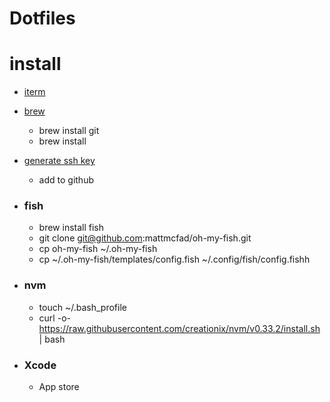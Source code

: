 # Dotfiles


# install

- [iterm](https://www.iterm2.com/downloads.html)
- [brew](https://brew.sh/)
    - brew install git
    - brew install 
- [generate ssh key](https://help.github.com/articles/generating-a-new-ssh-key-and-adding-it-to-the-ssh-agent/)
    - add to github
- ### fish
    - brew install fish
    - git clone git@github.com:mattmcfad/oh-my-fish.git
    - cp oh-my-fish ~/.oh-my-fish
    - cp ~/.oh-my-fish/templates/config.fish ~/.config/fish/config.fishh

- ### nvm
    - touch ~/.bash_profile
    - curl -o- https://raw.githubusercontent.com/creationix/nvm/v0.33.2/install.sh | bash

- ### Xcode
    - App store